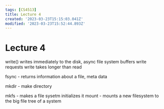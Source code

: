 ```yaml
---
tags: [CS4513]
title: Lecture 4
created: '2023-03-23T15:15:03.041Z'
modified: '2023-03-23T15:52:44.893Z'
---
```


# Lecture 4
write() writes immediately to the disk, async
file system buffers write requests
write takes longer than read

fsync - returns information about a file, meta data

mkdir - make directory

mkfs - makes a file sysetm initializes it
mount - mounts a new filesystem to the big file tree of a system

